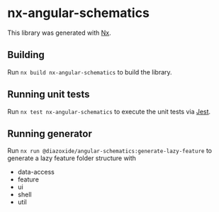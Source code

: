 # nx-angular-schematics

This library was generated with [Nx](https://nx.dev).

## Building

Run `nx build nx-angular-schematics` to build the library.

## Running unit tests

Run `nx test nx-angular-schematics` to execute the unit tests via [Jest](https://jestjs.io).

## Running generator 
Run `nx run @diazoxide/angular-schematics:generate-lazy-feature` to generate a lazy feature folder structure with 
  - data-access
  - feature
  - ui
  - shell
  - util
